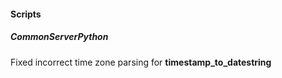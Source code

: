 
#### Scripts
##### CommonServerPython
Fixed incorrect time zone parsing for **timestamp_to_datestring**
